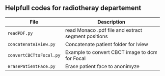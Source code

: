 
## Helpfull codes for radiotheray departement

| File                    | Description                                                        |
| ----------------------- | ------------------------------------------------------------------ |
| `readPDF.py`            | read Monaco .pdf file and extract segment positions                |
| `concatenateIview.py`   | Concatenate patient folder for Iview                               |
| `convertCBCTtoFocal.py` | Example to convert CBCT image to dcm for Focal                     |
| `erasePatientFace.py`   | Erase patient face to anonimyze                                    |
